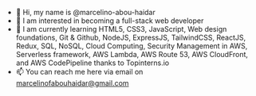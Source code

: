 - 👋 Hi, my name is @marcelino-abou-haidar
- 👀 I am interested in becoming a full-stack web developer
- 🌱 I am currently learning HTML5, CSS3, JavaScript, Web design foundations, Git & Github, NodeJS, ExpressJS, TailwindCSS, ReactJS, Redux, SQL, NoSQL, Cloud Computing, Security Management in AWS, Serverless framework, AWS Lambda, AWS Route 53, AWS CloudFront, and AWS CodePipeline thanks to Topinterns.io
- 📫 You can reach me here via email on marcelinofabouhaidar@gmail.com

